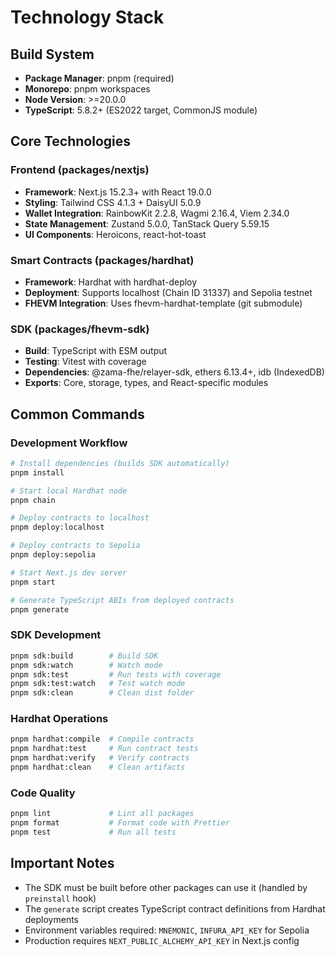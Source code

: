 # Technology Stack

## Build System

- **Package Manager**: pnpm (required)
- **Monorepo**: pnpm workspaces
- **Node Version**: >=20.0.0
- **TypeScript**: 5.8.2+ (ES2022 target, CommonJS module)

## Core Technologies

### Frontend (packages/nextjs)
- **Framework**: Next.js 15.2.3+ with React 19.0.0
- **Styling**: Tailwind CSS 4.1.3 + DaisyUI 5.0.9
- **Wallet Integration**: RainbowKit 2.2.8, Wagmi 2.16.4, Viem 2.34.0
- **State Management**: Zustand 5.0.0, TanStack Query 5.59.15
- **UI Components**: Heroicons, react-hot-toast

### Smart Contracts (packages/hardhat)
- **Framework**: Hardhat with hardhat-deploy
- **Deployment**: Supports localhost (Chain ID 31337) and Sepolia testnet
- **FHEVM Integration**: Uses fhevm-hardhat-template (git submodule)

### SDK (packages/fhevm-sdk)
- **Build**: TypeScript with ESM output
- **Testing**: Vitest with coverage
- **Dependencies**: @zama-fhe/relayer-sdk, ethers 6.13.4+, idb (IndexedDB)
- **Exports**: Core, storage, types, and React-specific modules

## Common Commands

### Development Workflow
```bash
# Install dependencies (builds SDK automatically)
pnpm install

# Start local Hardhat node
pnpm chain

# Deploy contracts to localhost
pnpm deploy:localhost

# Deploy contracts to Sepolia
pnpm deploy:sepolia

# Start Next.js dev server
pnpm start

# Generate TypeScript ABIs from deployed contracts
pnpm generate
```

### SDK Development
```bash
pnpm sdk:build        # Build SDK
pnpm sdk:watch        # Watch mode
pnpm sdk:test         # Run tests with coverage
pnpm sdk:test:watch   # Test watch mode
pnpm sdk:clean        # Clean dist folder
```

### Hardhat Operations
```bash
pnpm hardhat:compile  # Compile contracts
pnpm hardhat:test     # Run contract tests
pnpm hardhat:verify   # Verify contracts
pnpm hardhat:clean    # Clean artifacts
```

### Code Quality
```bash
pnpm lint             # Lint all packages
pnpm format           # Format code with Prettier
pnpm test             # Run all tests
```

## Important Notes

- The SDK must be built before other packages can use it (handled by `preinstall` hook)
- The `generate` script creates TypeScript contract definitions from Hardhat deployments
- Environment variables required: `MNEMONIC`, `INFURA_API_KEY` for Sepolia
- Production requires `NEXT_PUBLIC_ALCHEMY_API_KEY` in Next.js config
